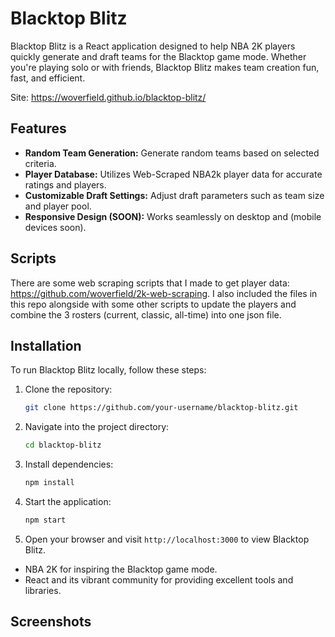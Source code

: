 # Blacktop Blitz

Blacktop Blitz is a React application designed to help NBA 2K players quickly generate and draft teams for the Blacktop game mode. Whether you're playing solo or with friends, Blacktop Blitz makes team creation fun, fast, and efficient.

Site: https://woverfield.github.io/blacktop-blitz/

## Features

- **Random Team Generation:** Generate random teams based on selected criteria.
- **Player Database:** Utilizes Web-Scraped NBA2k player data for accurate ratings and players.
- **Customizable Draft Settings:** Adjust draft parameters such as team size and player pool.
- **Responsive Design (SOON):** Works seamlessly on desktop and (mobile devices soon).

## Scripts

There are some web scraping scripts that I made to get player data: https://github.com/woverfield/2k-web-scraping. I also included the files in this repo alongside with some other scripts to update the players and combine the 3 rosters (current, classic, all-time) into one json file.

## Installation

To run Blacktop Blitz locally, follow these steps:

1. Clone the repository:

   ```bash
   git clone https://github.com/your-username/blacktop-blitz.git
   ```

2. Navigate into the project directory:

   ```bash
   cd blacktop-blitz
   ```

3. Install dependencies:

   ```bash
   npm install
   ```

4. Start the application:

   ```bash
   npm start
   ```

5. Open your browser and visit `http://localhost:3000` to view Blacktop Blitz.

- NBA 2K for inspiring the Blacktop game mode.
- React and its vibrant community for providing excellent tools and libraries.

## Screenshots
